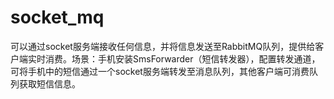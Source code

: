 # socket_mq
可以通过socket服务端接收任何信息，并将信息发送至RabbitMQ队列，提供给客户端实时消费。场景：手机安装SmsForwarder（短信转发器），配置转发通道，可将手机中的短信通过一个socket服务端转发至消息队列，其他客户端可消费队列获取短信信息。
